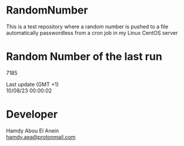 # RandomNumber    
This is a test repository where a random number is pushed to a file automatically passwordless from a cron job in my Linux CentOS server    
# Random Number of the last run   
7185
      
Last update (GMT +1)    
10/08/23 00:00:02
# Developer    
Hamdy Abou El Anein   
hamdy.aea@protonmail.com
